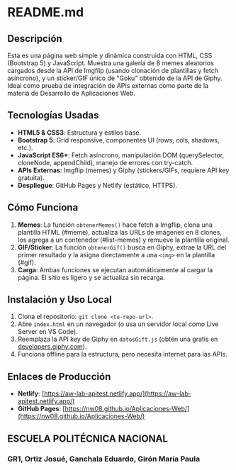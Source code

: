 # README.md

## Descripción
Esta es una página web simple y dinámica construida con HTML, CSS (Bootstrap 5) y JavaScript. Muestra una galería de 8 memes aleatorios cargados desde la API de Imgflip (usando clonación de plantillas y fetch asíncrono), y un sticker/GIF único de "Goku" obtenido de la API de Giphy. Ideal como prueba de integración de APIs externas como parte de la materia de Desarrollo de Aplicaciones Web.

## Tecnologías Usadas
- **HTML5 & CSS3**: Estructura y estilos base.
- **Bootstrap 5**: Grid responsive, componentes UI (rows, cols, shadows, etc.).
- **JavaScript ES6+**: Fetch asíncrono, manipulación DOM (querySelector, cloneNode, appendChild), manejo de errores con try-catch.
- **APIs Externas**: Imgflip (memes) y Giphy (stickers/GIFs, requiere API key gratuita).
- **Despliegue**: GitHub Pages y Netlify (estático, HTTPS).

## Cómo Funciona
1. **Memes**: La función `obtenerMemes()` hace fetch a Imgflip, clona una plantilla HTML (#meme), actualiza las URLs de imágenes en 8 clones, los agrega a un contenedor (#list-memes) y remueve la plantilla original.
2. **GIF/Sticker**: La función `obtenerGif()` busca en Giphy, extrae la URL del primer resultado y la asigna directamente a una `<img>` en la plantilla (#gif).
3. **Carga**: Ambas funciones se ejecutan automáticamente al cargar la página. El sitio es ligero y se actualiza sin recarga.

## Instalación y Uso Local
1. Clona el repositorio: `git clone <tu-repo-url>`.
2. Abre `index.html` en un navegador (o usa un servidor local como Live Server en VS Code).
3. Reemplaza la API key de Giphy en `datosGift.js` (obtén una gratis en [developers.giphy.com](https://developers.giphy.com/)).
4. Funciona offline para la estructura, pero necesita internet para las APIs.

## Enlaces de Producción
- **Netlify**: [https://aw-lab-apitest.netlify.app/](https://aw-lab-apitest.netlify.app/)
- **GitHub Pages**: [https://nw08.github.io/Aplicaciones-Web/](https://nw08.github.io/Aplicaciones-Web/)  <!-- Reemplaza con tu enlace real -->

## ESCUELA POLITÉCNICA NACIONAL
### GR1, Ortiz Josué, Ganchala Eduardo, Girón María Paula
